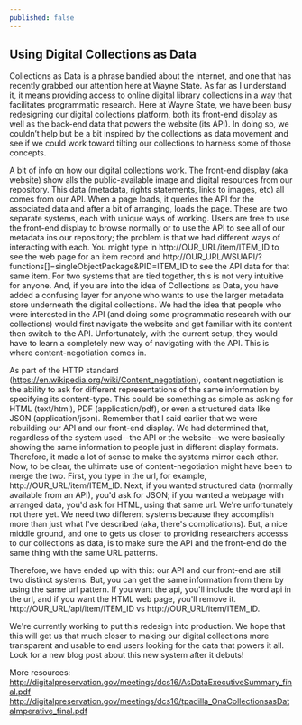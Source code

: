 ```yaml
---
published: false
---
```

## Using Digital Collections as Data

Collections as Data is a phrase bandied about the internet, and one that has recently grabbed our attention here at Wayne State. As far as I understand it, it means providing access to online digital library collections in a way that facilitates programmatic research. Here at Wayne State, we have been busy redesigning our digital collections platform, both its front-end display as well as the back-end data that powers the website (its API). In doing so, we couldn’t help but be a bit inspired by the collections as data movement and see if we could work toward tilting our collections to harness some of those concepts. 

A bit of info on how our digital collections work. The front-end display (aka website) show alls the public-available image and digital resources from our repository. This data (metadata, rights statements, links to images, etc) all comes from our API. When a page loads, it queries the API for the associated data and after a bit of arranging, loads the page. These are two separate systems, each with unique ways of working. Users are free to use the front-end display to browse normally or to use the API to see all of our metadata ins our repository; the problem is that we had different ways of interacting with each. You might type in http://OUR_URL/item/ITEM_ID to see the web page for an item record and http://OUR_URL/WSUAPI/?functions[]=singleObjectPackage&PID=ITEM_ID to see the API data for that same item. For two systems that are tied together, this is not very intuitive for anyone. And, if you are into the idea of Collections as Data, you have added a confusing layer for anyone who wants to use the larger metadata store underneath the digital collections. We had the idea that people who were interested in the API (and doing some programmatic research with our collections) would first navigate the website and get familiar with its content then switch to the API. Unfortunately, with the current setup, they would have to learn a completely new way of navigating with the API. This is where content-negotiation comes in.

As part of the HTTP standard (https://en.wikipedia.org/wiki/Content_negotiation), content negotiation is the ability to ask for different representations of the same information by specifying its content-type. This could be something as simple as asking for HTML (text/html), PDF (application/pdf), or even a structured data like JSON (application/json). Remember that I said earlier that we were rebuilding our API and our front-end display. We had determined that, regardless of the system used--the API or the website--we were basically showing the same information to people just in different display formats. Therefore, it made a lot of sense to make the systems mirror each other. Now, to be clear, the ultimate use of content-negotiation might have been to merge the two. First, you type in the url, for example, http://OUR_URL/item/ITEM_ID. Next, if you wanted structured data (normally available from an API), you'd ask for JSON; if you wanted a webpage with arranged data, you'd ask for HTML, using that same url. We're unfortunately not there yet. We need two different systems because they accomplish more than just what I've described (aka, there's complications). But, a nice middle ground, and one to gets us closer to providing researchers accesss to our collections as data, is to make sure the API and the front-end do the same thing with the same URL patterns.

Therefore, we have ended up with this: our API and our front-end are still two distinct systems. But, you can get the same information from them by using the same url pattern. If you want the api, you'll include the word api in the url, and if you want the HTML web page, you'll remove it. http://OUR_URL/api/item/ITEM_ID vs http://OUR_URL/item/ITEM_ID.

We're currently working to put this redesign into production. We hope that this will get us that much closer to making our digital collections more transparent and usable to end users looking for the data that powers it all. Look for a new blog post about this new system after it debuts!


More resources:
http://digitalpreservation.gov/meetings/dcs16/AsDataExecutiveSummary_final.pdf
http://digitalpreservation.gov/meetings/dcs16/tpadilla_OnaCollectionsasDataImperative_final.pdf
